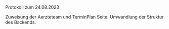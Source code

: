 Protokoll zum 24.08.2023

Zuweisung der Aerzteteam und TerminPlan Seite.
Umwandlung der Struktur des Backends. 